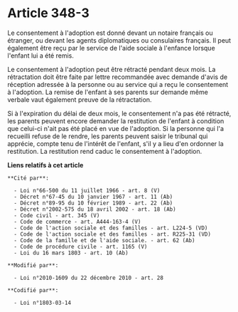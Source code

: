 # Article 348-3

Le consentement à l'adoption est donné devant un notaire français ou étranger, ou devant les agents diplomatiques ou
consulaires français. Il peut également être reçu par le service de l'aide sociale à l'enfance lorsque l'enfant lui a été
remis.

Le consentement à l'adoption peut être rétracté pendant deux mois. La rétractation doit être faite par lettre recommandée
avec demande d'avis de réception adressée à la personne ou au service qui a reçu le consentement à l'adoption. La remise de
l'enfant à ses parents sur demande même verbale vaut également preuve de la rétractation.

Si à l'expiration du délai de deux mois, le consentement n'a pas été rétracté, les parents peuvent encore demander la
restitution de l'enfant à condition que celui-ci n'ait pas été placé en vue de l'adoption. Si la personne qui l'a recueilli
refuse de le rendre, les parents peuvent saisir le tribunal qui apprécie, compte tenu de l'intérêt de l'enfant, s'il y a lieu
d'en ordonner la restitution. La restitution rend caduc le consentement à l'adoption.

**Liens relatifs à cet article**

	**Cité par**:

	  - Loi n°66-500 du 11 juillet 1966 - art. 8 (V)
	  - Décret n°67-45 du 10 janvier 1967 - art. 11 (Ab)
	  - Décret n°89-95 du 10 février 1989 - art. 22 (Ab)
	  - Décret n°2002-575 du 18 avril 2002 - art. 18 (Ab)
	  - Code civil - art. 345 (V)
	  - Code de commerce - art. A444-163-4 (V)
	  - Code de l'action sociale et des familles - art. L224-5 (VD)
	  - Code de l'action sociale et des familles - art. R225-31 (VD)
	  - Code de la famille et de l'aide sociale. - art. 62 (Ab)
	  - Code de procédure civile - art. 1165 (V)
	  - Loi du 16 mars 1803 - art. 10 (Ab)

	**Modifié par**:

	  - Loi n°2010-1609 du 22 décembre 2010 - art. 28

	**Codifié par**:

	  - Loi n°1803-03-14
